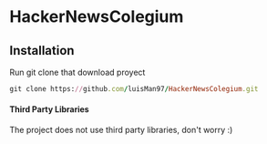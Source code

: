 # HackerNewsColegium

## Installation
Run git clone that download proyect

```ruby
git clone https://github.com/luisMan97/HackerNewsColegium.git
```

#### Third Party Libraries
The project does not use third party libraries, don't worry :)
